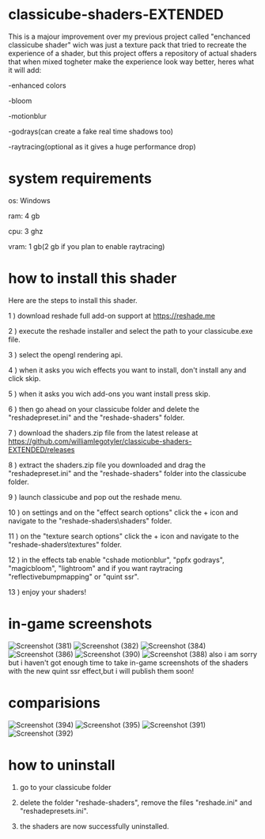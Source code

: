 # classicube-shaders-EXTENDED
This is a majour improvement over my previous project called "enchanced classicube shader" wich was just a texture pack that tried to recreate the experience of a shader, but this project offers a repository of actual shaders that when mixed togheter make the experience look way better, heres what it will add:

-enhanced colors

-bloom

-motionblur

-godrays(can create a fake real time shadows too)

-raytracing(optional as it gives a huge performance drop)

# system requirements

os: Windows

ram: 4 gb

cpu: 3 ghz

vram: 1 gb(2 gb if you plan to enable raytracing)

# how to install this shader
Here are the steps to install this shader.

1 ) download reshade full add-on support at https://reshade.me

2 ) execute the reshade installer and select the path to your classicube.exe file.

3 ) select the opengl rendering api.

4 ) when it asks you wich effects you want to install, don't install any and click skip.

5 ) when it asks you wich add-ons you want install press skip.

6 ) then go ahead on your classicube folder and delete the "reshadepreset.ini" and the "reshade-shaders" folder.

7 ) download the shaders.zip file from the latest release at https://github.com/williamlegotyler/classicube-shaders-EXTENDED/releases

8 ) extract the shaders.zip file you downloaded and drag the "reshadepreset.ini" and the "reshade-shaders" folder into the classicube folder.

9 ) launch classicube and pop out the reshade menu.

10 ) on settings and on the "effect search options" click the + icon and navigate to the "reshade-shaders\shaders\" folder.

11 ) on the "texture search options" click the + icon and navigate to the "reshade-shaders\textures\" folder.

12 ) in the effects tab enable "cshade motionblur", "ppfx godrays", "magicbloom", "lightroom" and if you want raytracing  "reflectivebumpmapping" or "quint ssr".

13 ) enjoy your shaders!

# in-game screenshots
![Screenshot (381)](https://github.com/user-attachments/assets/a1adaf0c-875b-4e54-9e73-959b06ff4fb0)
![Screenshot (382)](https://github.com/user-attachments/assets/e8c8ac80-0d66-440d-a677-14a9a0608fa8)
![Screenshot (384)](https://github.com/user-attachments/assets/261ee5ab-48db-4c2c-81bc-cf0af3539305)
![Screenshot (386)](https://github.com/user-attachments/assets/d97e3d1b-9e25-4457-8a22-fd130cb1406d)
![Screenshot (390)](https://github.com/user-attachments/assets/6773c468-2995-424c-ad9b-5cdea83bf839)
![Screenshot (388)](https://github.com/user-attachments/assets/39a913fe-35bf-404e-b9b5-0acfa7f69d87)
also i am sorry but i haven't got enough time to take in-game screenshots of the shaders with the new quint ssr effect,but i will publish them soon!

# comparisions 
![Screenshot (394)](https://github.com/user-attachments/assets/5e2abd89-9d97-44ab-9148-bcccea6a9529)
![Screenshot (395)](https://github.com/user-attachments/assets/6502c6e9-be31-4511-8f88-2d23d15a6a7d)
![Screenshot (391)](https://github.com/user-attachments/assets/cbd660dc-d8e9-4f1a-8957-69ba79bd0589)
![Screenshot (392)](https://github.com/user-attachments/assets/7e538fd3-c9b9-48dc-b072-772ff693ab79)

# how to uninstall

1) go to your classicube folder

2) delete the folder "reshade-shaders", remove the files "reshade.ini" and "reshadepresets.ini".

3) the shaders are now successfully uninstalled.
